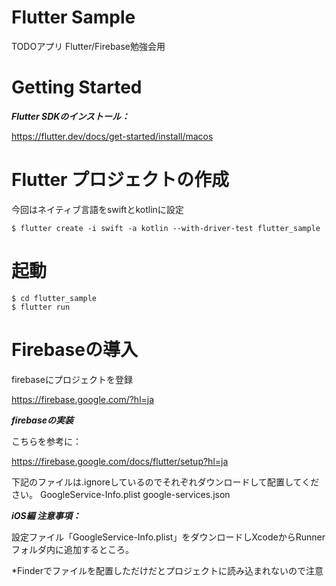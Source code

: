 # Flutter Sample
TODOアプリ Flutter/Firebase勉強会用

# Getting Started

***Flutter SDKのインストール：***

https://flutter.dev/docs/get-started/install/macos


# Flutter プロジェクトの作成

今回はネイティブ言語をswiftとkotlinに設定
```
$ flutter create -i swift -a kotlin --with-driver-test flutter_sample
```


# 起動

```
$ cd flutter_sample
$ flutter run
```


# Firebaseの導入

firebaseにプロジェクトを登録

https://firebase.google.com/?hl=ja


***firebaseの実装***

こちらを参考に：

https://firebase.google.com/docs/flutter/setup?hl=ja


下記のファイルは.ignoreしているのでそれぞれダウンロードして配置してください。
GoogleService-Info.plist
google-services.json


***iOS編 注意事項：***

設定ファイル「GoogleService-Info.plist」をダウンロードしXcodeからRunnerフォルダ内に追加するところ。

*Finderでファイルを配置しただけだとプロジェクトに読み込まれないので注意

